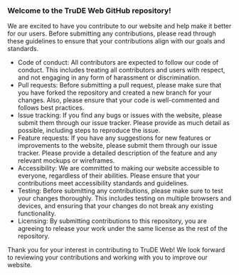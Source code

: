 ### Welcome to the TruDE Web GitHub repository!

We are excited to have you contribute to our website and help make it better for our users. Before submitting any contributions, please read through these guidelines to ensure that your contributions align with our goals and standards.

- Code of conduct: All contributors are expected to follow our code of conduct. This includes treating all contributors and users with respect, and not engaging in any form of harassment or discrimination.
- Pull requests: Before submitting a pull request, please make sure that you have forked the repository and created a new branch for your changes. Also, please ensure that your code is well-commented and follows best practices.
- Issue tracking: If you find any bugs or issues with the website, please submit them through our issue tracker. Please provide as much detail as possible, including steps to reproduce the issue.
- Feature requests: If you have any suggestions for new features or improvements to the website, please submit them through our issue tracker. Please provide a detailed description of the feature and any relevant mockups or wireframes.
- Accessibility: We are committed to making our website accessible to everyone, regardless of their abilities. Please ensure that your contributions meet accessibility standards and guidelines.
- Testing: Before submitting any contributions, please make sure to test your changes thoroughly. This includes testing on multiple browsers and devices, and ensuring that your changes do not break any existing functionality.
- Licensing: By submitting contributions to this repository, you are agreeing to release your work under the same license as the rest of the repository.

Thank you for your interest in contributing to TruDE Web! We look forward to reviewing your contributions and working with you to improve our website.
